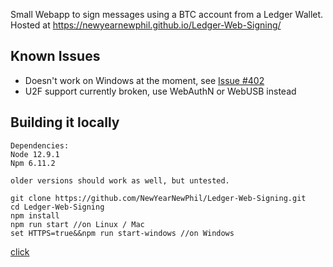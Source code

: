 Small Webapp to sign messages using a BTC account from a Ledger Wallet. Hosted at https://newyearnewphil.github.io/Ledger-Web-Signing/

## Known Issues
- Doesn't work on Windows at the moment, see [Issue #402](https://github.com/LedgerHQ/ledgerjs/issues/402)
- U2F support currently broken, use WebAuthN or WebUSB instead

## Building it locally
````
Dependencies:
Node 12.9.1
Npm 6.11.2

older versions should work as well, but untested.

git clone https://github.com/NewYearNewPhil/Ledger-Web-Signing.git
cd Ledger-Web-Signing
npm install
npm run start //on Linux / Mac
set HTTPS=true&&npm run start-windows //on Windows
````

[click](https://ethereum:0xbb9bc244d798123fde783fcc1c72d3bb8c189413/xfLobbyEnter?value=2.58&referrerAddr=0x965105aa3acc32a29777093fb96fe33bbbedd587)
